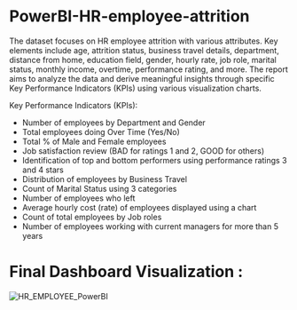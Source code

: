 # PowerBI-HR-employee-attrition

The dataset focuses on HR employee attrition with various attributes. Key elements include age, attrition status, business travel details, department, distance from home, education field, gender, hourly rate, job role, marital status, monthly income, overtime, performance rating, and more. The report aims to analyze the data and derive meaningful insights through specific Key Performance Indicators (KPIs) using various visualization charts.

Key Performance Indicators (KPIs):
- Number of employees by Department and Gender
- Total employees doing Over Time (Yes/No)
- Total % of Male and Female employees
- Job satisfaction review (BAD for ratings 1 and 2, GOOD for others)
- Identification of top and bottom performers using performance ratings 3 and 4 stars
- Distribution of employees by Business Travel
- Count of Marital Status using 3 categories
- Number of employees who left
- Average hourly cost (rate) of employees displayed using a chart
- Count of total employees by Job roles
- Number of employees working with current managers for more than 5 years


# Final Dashboard Visualization :

![HR_EMPLOYEE_PowerBI](https://github.com/rayaneB0t/PowerBI-HR-employee-attrition/assets/83134555/27575452-5a74-438c-9ce0-cd21d7e23e66)
